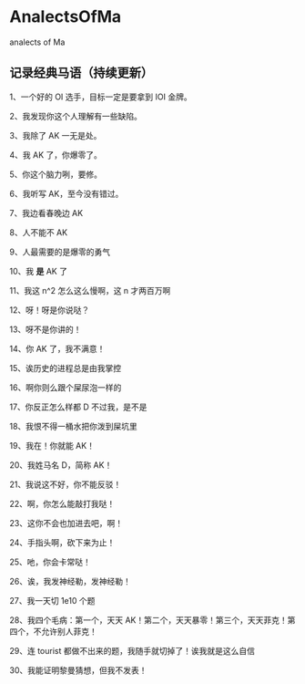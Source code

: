 # AnalectsOfMa
analects of Ma

## 记录经典马语（持续更新）

1、一个好的 OI 选手，目标一定是要拿到 IOI 金牌。

2、我发现你这个人理解有一些缺陷。

3、我除了 AK 一无是处。

4、我 AK 了，你爆零了。

5、你这个脑力咧，要修。

6、我听写 AK，至今没有错过。

7、我边看春晚边 AK

8、人不能不 AK

9、人最需要的是爆零的勇气

10、我 **是** AK 了

11、我这 n^2 怎么这么慢啊，这 n 才两百万啊

12、呀！呀是你说哒？

13、呀不是你讲的！

14、你 AK 了，我不满意！

15、诶历史的进程总是由我掌控

16、啊你则么跟个屎尿泡一样的

17、你反正怎么样都 D 不过我，是不是

18、我恨不得一桶水把你泼到屎坑里

19、我在！你就能 AK！

20、我姓马名 D，简称 AK！

21、我说这不好，你不能反驳！

22、啊，你怎么能敲打我哒！

23、这你不会也加进去吧，啊！

24、手指头啊，砍下来为止！

25、吔，你会卡常哒！

26、诶，我发神经勒，发神经勒！

27、我一天切 1e10 个题

28、我四个毛病：第一个，天天 AK！第二个，天天暴零！第三个，天天菲克！第四个，不允许别人菲克！ 

29、连 tourist 都做不出来的题，我随手就切掉了！诶我就是这么自信

30、我能证明黎曼猜想，但我不发表！
